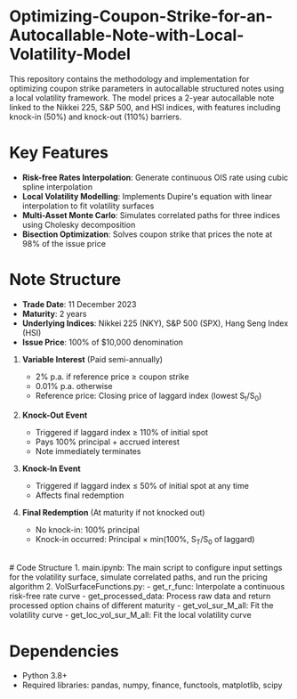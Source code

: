 # Optimizing-Coupon-Strike-for-an-Autocallable-Note-with-Local-Volatility-Model
This repository contains the methodology and implementation for optimizing coupon strike parameters in autocallable structured notes using a local volatility framework. The model prices a 2-year autocallable note linked to the Nikkei 225, S&P 500, and HSI indices, with features including knock-in (50%) and knock-out (110%) barriers.

# Key Features
- **Risk-free Rates Interpolation**: Generate continuous OIS rate using cubic spline interpolation
- **Local Volatility Modelling**: Implements Dupire's equation with linear interpolation to fit volatility surfaces
- **Multi-Asset Monte Carlo**: Simulates correlated paths for three indices using Cholesky decomposition
- **Bisection Optimization**: Solves coupon strike that prices the note at 98% of the issue price

# Note Structure
- **Trade Date**: 11 December 2023
- **Maturity**: 2 years
- **Underlying Indices**: Nikkei 225 (NKY), S&P 500 (SPX), Hang Seng Index (HSI)
- **Issue Price**: 100% of $10,000 denomination

1. **Variable Interest** (Paid semi-annually)
   - 2% p.a. if reference price ≥ coupon strike
   - 0.01% p.a. otherwise
   - Reference price: Closing price of laggard index (lowest S<sub>t</sub>/S<sub>0</sub>)

2. **Knock-Out Event**
   - Triggered if laggard index ≥ 110% of initial spot
   - Pays 100% principal + accrued interest
   - Note immediately terminates

3. **Knock-In Event**
   - Triggered if laggard index ≤ 50% of initial spot at any time
   - Affects final redemption

4. **Final Redemption** (At maturity if not knocked out)
   - No knock-in: 100% principal
   - Knock-in occurred: Principal × min⁡(100%, S<sub>T</sub>/S<sub>0</sub> of laggard)
<br />
# Code Structure
1. main.ipynb: The main script to configure input settings for the volatility surface, simulate correlated paths, and run the pricing algorithm
2. VolSurfaceFunctions.py:
   - get_r_func: Interpolate a continuous risk-free rate curve
   - get_processed_data: Process raw data and return processed option chains of different maturity
   - get_vol_sur_M_all: Fit the volatility curve
   - get_loc_vol_sur_M_all: Fit the local volatility curve

# Dependencies
- Python 3.8+
- Required libraries: pandas, numpy, finance, functools, matplotlib, scipy
